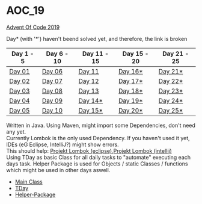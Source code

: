 # AOC_19
[Advent Of Code 2019](https://adventofcode.com/2019)

Day* (with '*') haven't beend solved yet, and therefore, the link is broken

| Day 1 - 5  | Day 6 - 10 | Day 11 - 15 | Day 15 - 20 | Day 21 - 25| 
| ------------- | ------------- |  ------------- |  ------------- |  ------------- |
| [Day 01](https://github.com/DaFunkl/AOC_19/blob/master/src/main/java/de/monx/aoc19/daily_tasks/t01/T01.java) | [Day 06](https://github.com/DaFunkl/AOC_19/blob/master/src/main/java/de/monx/aoc19/daily_tasks/t06/T06.java) | [Day 11](https://github.com/DaFunkl/AOC_19/blob/master/src/main/java/de/monx/aoc19/daily_tasks/t11/T11.java)  | [Day 16*](https://github.com/DaFunkl/AOC_19/blob/master/src/main/java/de/monx/aoc19/daily_tasks/t16/T16.java)  | [Day 21*](https://github.com/DaFunkl/AOC_19/blob/master/src/main/java/de/monx/aoc19/daily_tasks/t21/T21.java) |
| [Day 02](https://github.com/DaFunkl/AOC_19/blob/master/src/main/java/de/monx/aoc19/daily_tasks/t02/T02.java) | [Day 07](https://github.com/DaFunkl/AOC_19/blob/master/src/main/java/de/monx/aoc19/daily_tasks/t07/T07.java) | [Day 12](https://github.com/DaFunkl/AOC_19/blob/master/src/main/java/de/monx/aoc19/daily_tasks/t12/T12.java)  | [Day 17*](https://github.com/DaFunkl/AOC_19/blob/master/src/main/java/de/monx/aoc19/daily_tasks/t17/T17.java)  | [Day 22*](https://github.com/DaFunkl/AOC_19/blob/master/src/main/java/de/monx/aoc19/daily_tasks/t22/T22.java) |
| [Day 03](https://github.com/DaFunkl/AOC_19/blob/master/src/main/java/de/monx/aoc19/daily_tasks/t03/T03.java) | [Day 08](https://github.com/DaFunkl/AOC_19/blob/master/src/main/java/de/monx/aoc19/daily_tasks/t08/T08.java) | [Day 13](https://github.com/DaFunkl/AOC_19/blob/master/src/main/java/de/monx/aoc19/daily_tasks/t13/T13.java)  | [Day 18*](https://github.com/DaFunkl/AOC_19/blob/master/src/main/java/de/monx/aoc19/daily_tasks/t18/T18.java)  | [Day 23*](https://github.com/DaFunkl/AOC_19/blob/master/src/main/java/de/monx/aoc19/daily_tasks/t23/T23.java) |
| [Day 04](https://github.com/DaFunkl/AOC_19/blob/master/src/main/java/de/monx/aoc19/daily_tasks/t04/T04.java) | [Day 09](https://github.com/DaFunkl/AOC_19/blob/master/src/main/java/de/monx/aoc19/daily_tasks/t09/T09.java) | [Day 14*](https://github.com/DaFunkl/AOC_19/blob/master/src/main/java/de/monx/aoc19/daily_tasks/t14/T14.java)  | [Day 19*](https://github.com/DaFunkl/AOC_19/blob/master/src/main/java/de/monx/aoc19/daily_tasks/t19/T19.java)  | [Day 24*](https://github.com/DaFunkl/AOC_19/blob/master/src/main/java/de/monx/aoc19/daily_tasks/t24/T24.java) |
| [Day 05](https://github.com/DaFunkl/AOC_19/blob/master/src/main/java/de/monx/aoc19/daily_tasks/t05/T05.java) | [Day 10](https://github.com/DaFunkl/AOC_19/blob/master/src/main/java/de/monx/aoc19/daily_tasks/t10/T10.java) | [Day 15*](https://github.com/DaFunkl/AOC_19/blob/master/src/main/java/de/monx/aoc19/daily_tasks/t15/T15.java)  | [Day 20*](https://github.com/DaFunkl/AOC_19/blob/master/src/main/java/de/monx/aoc19/daily_tasks/t20/T20.java)  | [Day 25*](https://github.com/DaFunkl/AOC_19/blob/master/src/main/java/de/monx/aoc19/daily_tasks/t25/T25.java) |

Written in Java. Using Maven, might import some Dependencies, don't need any yet.  
Currently Lombok is the only used Dependency. If you haven't used it yet, IDEs (eG Eclipse, IntelliJ?) might show errors.  
This should help: [Projekt Lombok (eclipse)](https://projectlombok.org/setup/eclipse),[Projekt Lombok (intellij)](https://projectlombok.org/setup/intellij)  
Using TDay as basic Class for all daily tasks to "automate" executing each days task.
Helper Package is used for Objects / static Classes / functions which might be used in other days aswell.
* [Main Class](https://github.com/DaFunkl/AOC_19/blob/master/src/main/java/de/monx/aoc19/App.java)
* [TDay](https://github.com/DaFunkl/AOC_19/blob/master/src/main/java/de/monx/aoc19/helper/TDay.java)
* [Helper-Package](https://github.com/DaFunkl/AOC_19/tree/master/src/main/java/de/monx/aoc19/helper)
